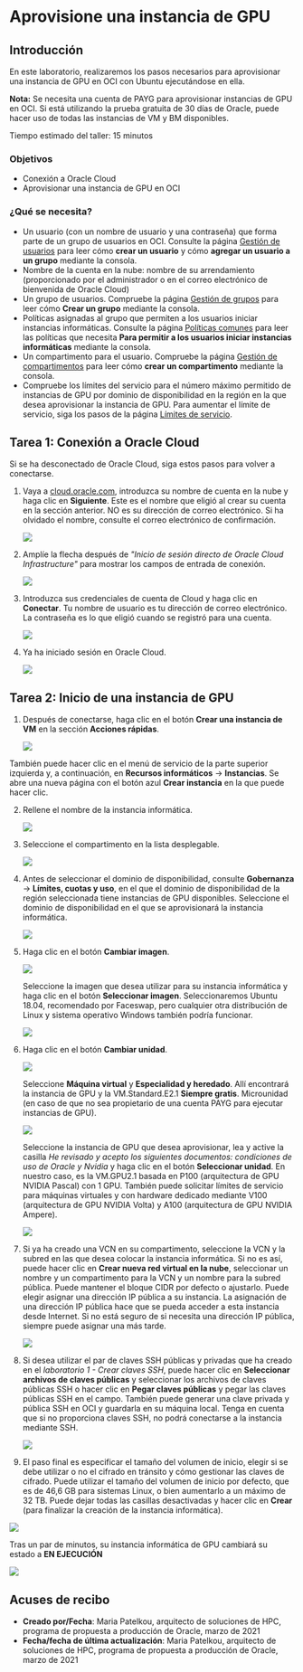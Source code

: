 # Aprovisione una instancia de GPU

## Introducción

En este laboratorio, realizaremos los pasos necesarios para aprovisionar una instancia de GPU en OCI con Ubuntu ejecutándose en ella.

**Nota:** Se necesita una cuenta de PAYG para aprovisionar instancias de GPU en OCI. Si está utilizando la prueba gratuita de 30 días de Oracle, puede hacer uso de todas las instancias de VM y BM disponibles.

Tiempo estimado del taller: 15 minutos

### Objetivos

*   Conexión a Oracle Cloud
*   Aprovisionar una instancia de GPU en OCI

### ¿Qué se necesita?

*   Un usuario (con un nombre de usuario y una contraseña) que forma parte de un grupo de usuarios en OCI. Consulte la página [Gestión de usuarios](https://docs.oracle.com/en-us/iaas/Content/Identity/Tasks/managingusers.htm) para leer cómo **crear un usuario** y cómo **agregar un usuario a un grupo** mediante la consola.
*   Nombre de la cuenta en la nube: nombre de su arrendamiento (proporcionado por el administrador o en el correo electrónico de bienvenida de Oracle Cloud)
*   Un grupo de usuarios. Compruebe la página [Gestión de grupos](https://docs.oracle.com/en-us/iaas/Content/Identity/Tasks/managinggroups.htm#three) para leer cómo **Crear un grupo** mediante la consola.
*   Políticas asignadas al grupo que permiten a los usuarios iniciar instancias informáticas. Consulte la página [Políticas comunes](https://docs.oracle.com/en-us/iaas/Content/Identity/Concepts/commonpolicies.htm#top) para leer las políticas que necesita **Para permitir a los usuarios iniciar instancias informáticas** mediante la consola.
*   Un compartimento para el usuario. Compruebe la página [Gestión de compartimentos](https://docs.oracle.com/en-us/iaas/Content/Identity/Tasks/managingcompartments.htm#uscons) para leer cómo **crear un compartimento** mediante la consola.
*   Compruebe los límites del servicio para el número máximo permitido de instancias de GPU por dominio de disponibilidad en la región en la que desea aprovisionar la instancia de GPU. Para aumentar el límite de servicio, siga los pasos de la página [Límites de servicio](https://docs.oracle.com/en-us/iaas/Content/General/Concepts/servicelimits.htm#top).

## Tarea 1: Conexión a Oracle Cloud

Si se ha desconectado de Oracle Cloud, siga estos pasos para volver a conectarse.

1.  Vaya a [cloud.oracle.com](https://cloud.oracle.com), introduzca su nombre de cuenta en la nube y haga clic en **Siguiente**. Este es el nombre que eligió al crear su cuenta en la sección anterior. NO es su dirección de correo electrónico. Si ha olvidado el nombre, consulte el correo electrónico de confirmación.
    
    ![](images/cloud-oracle.png " ")
    
2.  Amplíe la flecha después de _"Inicio de sesión directo de Oracle Cloud Infrastructure"_ para mostrar los campos de entrada de conexión.
    
    ![](images/cloud-login-tenant.png " ")
    
3.  Introduzca sus credenciales de cuenta de Cloud y haga clic en **Conectar**. Tu nombre de usuario es tu dirección de correo electrónico. La contraseña es lo que eligió cuando se registró para una cuenta.
    
    ![](images/oci-signin.png " ")
    
4.  Ya ha iniciado sesión en Oracle Cloud.
    
    ![](images/oci-console-home-page.png " ")
    

## Tarea 2: Inicio de una instancia de GPU

1.  Después de conectarse, haga clic en el botón **Crear una instancia de VM** en la sección **Acciones rápidas**.
    
    ![](images/click-create-vm-instance.png " ")
    

También puede hacer clic en el menú de servicio de la parte superior izquierda y, a continuación, en **Recursos informáticos** -> **Instancias**. Se abre una nueva página con el botón azul **Crear instancia** en la que puede hacer clic.

2.  Rellene el nombre de la instancia informática.
    
    ![](images/fill-in-name.PNG " ")
    
3.  Seleccione el compartimento en la lista desplegable.
    
    ![](images/select-compartment.PNG " ")
    
4.  Antes de seleccionar el dominio de disponibilidad, consulte **Gobernanza** -> **Límites, cuotas y uso**, en el que el dominio de disponibilidad de la región seleccionada tiene instancias de GPU disponibles. Seleccione el dominio de disponibilidad en el que se aprovisionará la instancia informática.
    
    ![](images/select-AD.PNG " ")
    
5.  Haga clic en el botón **Cambiar imagen**.
    
    ![](images/change-image.PNG " ")
    
    Seleccione la imagen que desea utilizar para su instancia informática y haga clic en el botón **Seleccionar imagen**. Seleccionaremos Ubuntu 18.04, recomendado por Faceswap, pero cualquier otra distribución de Linux y sistema operativo Windows también podría funcionar.
    
    ![](images/select-image.PNG " ")
    
6.  Haga clic en el botón **Cambiar unidad**.
    
    ![](images/change-shape.PNG " ")
    
    Seleccione **Máquina virtual** y **Especialidad y heredado**. Allí encontrará la instancia de GPU y la VM.Standard.E2.1 **Siempre gratis**. Microunidad (en caso de que no sea propietario de una cuenta PAYG para ejecutar instancias de GPU).
    
    ![](images/select-VM-SL.PNG " ")
    
    Seleccione la instancia de GPU que desea aprovisionar, lea y active la casilla _He revisado y acepto los siguientes documentos: condiciones de uso de Oracle y Nvidia_ y haga clic en el botón **Seleccionar unidad**. En nuestro caso, es la VM.GPU2.1 basada en P100 (arquitectura de GPU NVIDIA Pascal) con 1 GPU. También puede solicitar límites de servicio para máquinas virtuales y con hardware dedicado mediante V100 (arquitectura de GPU NVIDIA Volta) y A100 (arquitectura de GPU NVIDIA Ampere).
    
    ![](images/select-GPU.PNG " ")
    
7.  Si ya ha creado una VCN en su compartimento, seleccione la VCN y la subred en las que desea colocar la instancia informática. Si no es así, puede hacer clic en **Crear nueva red virtual en la nube**, seleccionar un nombre y un compartimento para la VCN y un nombre para la subred pública. Puede mantener el bloque CIDR por defecto o ajustarlo. Puede elegir asignar una dirección IP pública a su instancia. La asignación de una dirección IP pública hace que se pueda acceder a esta instancia desde Internet. Si no está seguro de si necesita una dirección IP pública, siempre puede asignar una más tarde.
    
    ![](images/create-vcn.PNG " ")
    
8.  Si desea utilizar el par de claves SSH públicas y privadas que ha creado en el _laboratorio 1 - Crear claves SSH_, puede hacer clic en **Seleccionar archivos de claves públicas** y seleccionar los archivos de claves públicas SSH o hacer clic en **Pegar claves públicas** y pegar las claves públicas SSH en el campo. También puede generar una clave privada y pública SSH en OCI y guardarla en su máquina local. Tenga en cuenta que si no proporciona claves SSH, no podrá conectarse a la instancia mediante SSH.
    
    ![](images/add-SSH.PNG " ")
    
9.  El paso final es especificar el tamaño del volumen de inicio, elegir si se debe utilizar o no el cifrado en tránsito y cómo gestionar las claves de cifrado. Puede utilizar el tamaño del volumen de inicio por defecto, que es de 46,6 GB para sistemas Linux, o bien aumentarlo a un máximo de 32 TB. Puede dejar todas las casillas desactivadas y hacer clic en **Crear** (para finalizar la creación de la instancia informática).
    

![](images/boot-volume.PNG " ")

Tras un par de minutos, su instancia informática de GPU cambiará su estado a **EN EJECUCIÓN**

![](images/instance-running.PNG " ")

## **Acuses de recibo**

*   **Creado por/Fecha**: Maria Patelkou, arquitecto de soluciones de HPC, programa de propuesta a producción de Oracle, marzo de 2021
*   **Fecha/fecha de última actualización**: Maria Patelkou, arquitecto de soluciones de HPC, programa de propuesta a producción de Oracle, marzo de 2021